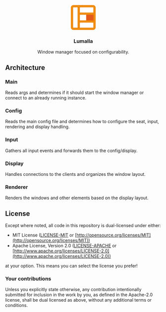 <div align="center">
  <a href="https://lumalla.org">
    <img src="assets/logo.svg" alt="Logo" width="80" height="80">
  </a>

  <h3 align="center">Lumalla</h3>

  <p align="center">
    Window manager focused on configurability.
  </p>
</div>

## Architecture

### Main

Reads args and determines if it should start the window manager or connect to an already running instance.

### Config

Reads the main config file and determines how to configure the seat, input, rendering and display handling.

### Input

Gathers all input events and forwards them to the config/display.

### Display

Handles connections to the clients and organizes the window layout.

### Renderer

Renders the windows and other elements based on the display layout.

## License

Except where noted, all code in this repository is dual-licensed under either:

* MIT License ([LICENSE-MIT](LICENSE-MIT) or [http://opensource.org/licenses/MIT](http://opensource.org/licenses/MIT))
* Apache License, Version 2.0 ([LICENSE-APACHE](LICENSE-APACHE) or [http://www.apache.org/licenses/LICENSE-2.0](http://www.apache.org/licenses/LICENSE-2.0))

at your option. This means you can select the license you prefer!

### Your contributions

Unless you explicitly state otherwise, any contribution intentionally submitted for inclusion in the work by you,
as defined in the Apache-2.0 license, shall be dual licensed as above, without any additional terms or conditions.
